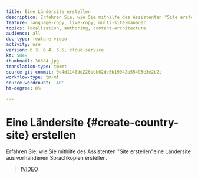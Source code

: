 ```yaml
---
title: Eine Ländersite erstellen
description: Erfahren Sie, wie Sie mithilfe des Assistenten "Site erstellen"eine Ländersite aus vorhandenen Sprachkopien erstellen.
feature: language-copy, live-copy, multi-site-manager
topics: localization, authoring, content-architecture
audience: all
doc-type: feature video
activity: use
version: 6.3, 6.4, 6.5, cloud-service
kt: 5849
thumbnail: 36684.jpg
translation-type: tm+mt
source-git-commit: 0d4d1140dd226bbb02de0b19942b55495e3e2b2c
workflow-type: tm+mt
source-wordcount: '40'
ht-degree: 0%

---
```



# Eine Ländersite {#create-country-site} erstellen

Erfahren Sie, wie Sie mithilfe des Assistenten &quot;Site erstellen&quot;eine Ländersite aus vorhandenen Sprachkopien erstellen.

>[!VIDEO](https://video.tv.adobe.com/v/36684?quality=12&learn=on)
